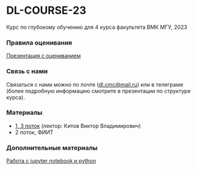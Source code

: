 # DL-COURSE-23
Курс по глубокому обучению для 4 курса факультета ВМК МГУ, 2023

### Правила оценивания

[Презентация с оцениванием](https://github.com/MSU-ML-COURSE/DL-COURSE-23/blob/main/DL%20Структура%20курса%202023.pdf)

### Связь с нами

Связаться с нами можно по почте (dl.cmc@mail.ru) или в телеграме (более подробную информацию смотрите в презентации по структуре курса).

### Материалы

* [1, 3 поток](https://github.com/victorkitov/DL) (лектор: Китов Виктор Владимирович)
* 2 поток, ФИИТ

### Дополнительные материалы
[Работа с jupyter notebook и python](https://youtube.com/playlist?list=PLzdAwQrglFyIkkvIlUeo_xX08WvKM6L0-)

